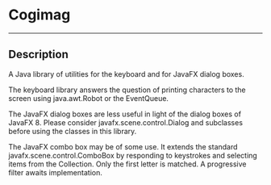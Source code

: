 # Cogimag

*********
## Description
A Java library of utilities for the keyboard and for JavaFX dialog boxes. 

The keyboard library answers the question of printing characters to the screen
using java.awt.Robot or the EventQueue.

The JavaFX dialog boxes are less useful in light of the dialog boxes of JavaFX 8. Please
consider javafx.scene.control.Dialog and subclasses before using the classes in this
library.

The JavaFX combo box may be of some use. It extends the standard javafx.scene.control.ComboBox
by responding to keystrokes and selecting items from the Collection. Only the first letter is
matched. A progressive filter awaits implementation.
